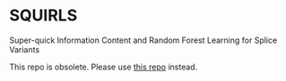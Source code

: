 # SQUIRLS
Super-quick Information Content and Random Forest Learning for Splice Variants

This repo is obsolete. Please use [this repo](https://github.com/TheJacksonLaboratory/Squirls) instead.

